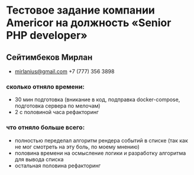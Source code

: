# Тестовое задание компании Americor на должность «Senior PHP developer»

## Сейтимбеков Мирлан 
- mirlanius@gmail.com +7 (777) 356 3898
### сколько отняло времени:
- 30 мин подготовка (вникание в код, подправка docker-compose, подгoтовка сервера по мелочам)
- 2 с половиной часа рефакторинг

### что отняло больше всего:
- полностью переделал алгоритм рендера событий в списке (так как не мог смотреть на эту боль, по моему мнению)
- половина времени на осмысление логики и разработку алгоритма для вывода списка
- остальная половина рефакторинг

